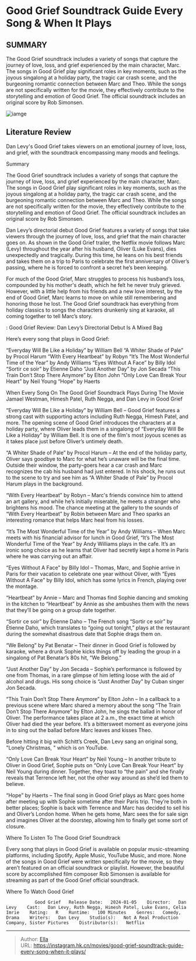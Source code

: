 # Good Grief Soundtrack Guide Every Song &amp; When It Plays


## SUMMARY 



  The Good Grief soundtrack includes a variety of songs that capture the journey of love, loss, and grief experienced by the main character, Marc.   The songs in Good Grief play significant roles in key moments, such as the joyous singalong at a holiday party, the tragic car crash scene, and the burgeoning romantic connection between Marc and Theo.   While the songs are not specifically written for the movie, they effectively contribute to the storytelling and emotion of Good Grief. The official soundtrack includes an original score by Rob Simonsen.  

![iamge](https://static1.srcdn.com/wordpress/wp-content/uploads/2024/01/goodgrief_soundtrack.jpg)

## Literature Review

Dan Levy&#39;s Good Grief takes viewers on an emotional journey of love, loss, and grief, with the soundtrack encompassing many moods and feelings.





Summary

  The Good Grief soundtrack includes a variety of songs that capture the journey of love, loss, and grief experienced by the main character, Marc.   The songs in Good Grief play significant roles in key moments, such as the joyous singalong at a holiday party, the tragic car crash scene, and the burgeoning romantic connection between Marc and Theo.   While the songs are not specifically written for the movie, they effectively contribute to the storytelling and emotion of Good Grief. The official soundtrack includes an original score by Rob Simonsen.  







Dan Levy’s directorial debut Good Grief features a variety of songs that take viewers through the journey of love, loss, and grief that the main character goes on. As shown in the Good Grief trailer, the Netflix movie follows Marc (Levy) throughout the year after his husband, Oliver (Luke Evans), dies unexpectedly and tragically. During this time, he leans on his best friends and takes them on a trip to Paris to celebrate the first anniversary of Oliver’s passing, where he is forced to confront a secret he’s been keeping.

For much of the Good Grief, Marc struggles to process his husband’s loss, compounded by his mother&#39;s death, which he felt he never truly grieved. However, with a little help from his friends and a new love interest, by the end of Good Grief, Marc learns to move on while still remembering and honoring those he lost. The Good Grief soundtrack has everything from holiday classics to songs the characters drunkenly sing at karaoke, all coming together to tell Marc’s story.




 : Good Grief Review: Dan Levy’s Directorial Debut Is A Mixed Bag

Here’s every song that plays in Good Grief:

  “Everyday Will Be Like a Holiday” by William Bell   “A Whiter Shade of Pale” by Procol Harum   “With Every Heartbeat” by Robyn   “It’s The Most Wonderful Time of the Year” by Andy Williams   “Eyes Without A Face” by Billy Idol   “Sortir ce soir” by Étienne Daho   “Just Another Day” by Jon Secada   “This Train Don’t Stop There Anymore” by Elton John   “Only Love Can Break Your Heart” by Neil Young   “Hope” by Haerts  


 When Every Song On The Good Grief Soundtrack Plays During The Movie 
        Jamael Westman, Himesh Patel, Ruth Negga, and Dan Levy in Good Grief   

“Everyday Will Be Like a Holiday” by William Bell – Good Grief features a strong cast with supporting actors including Ruth Negga, Himesh Patel, and more. The opening scene of Good Grief introduces the characters at a holiday party, where Oliver leads them in a singalong of “Everyday Will Be Like a Holiday” by William Bell. It is one of the film&#39;s most joyous scenes as it takes place just before Oliver’s untimely death.




“A Whiter Shade of Pale” by Procol Harum – At the end of the holiday party, Oliver says goodbye to Marc for what he’s unaware will be the final time. Outside their window, the party-goers hear a car crash and Marc recognizes the cab his husband had just entered. In his shock, he runs out to the scene to try and see him as “A Whiter Shade of Pale” by Procol Harum plays in the background.

“With Every Heartbeat” by Robyn – Marc&#39;s friends convince him to attend an art gallery, and while he’s initially miserable, he meets a stranger who brightens his mood. The chance meeting at the gallery to the sounds of “With Every Heartbeat” by Robin between Marc and Theo sparks an interesting romance that helps Marc heal from his losses. 

“It’s The Most Wonderful Time of the Year” by Andy Williams – When Marc meets with his financial advisor for lunch in Good Grief, “It’s The Most Wonderful Time of the Year” by Andy Williams plays in the cafe. It’s an ironic song choice as he learns that Oliver had secretly kept a home in Paris where he was carrying out an affair.




“Eyes Without A Face” by Billy Idol – Thomas, Marc, and Sophie arrive in Paris for their vacation to celebrate one year without Oliver, with “Eyes Without A Face” by Billy Idol, which has some lyrics in French, playing over the montage.

“Heartbeat” by Annie – Marc and Thomas find Sophie dancing and smoking in the kitchen to “Heartbeat” by Annie as she ambushes them with the news that they’ll be going on a group date together.

“Sortir ce soir” by Étienne Daho – The French song “Sortir ce soir” by Étienne Daho, which translates to “going out tonight,” plays at the restaurant during the somewhat disastrous date that Sophie drags them on.

“We Belong” by Pat Benatar – Their dinner in Good Grief is followed by karaoke, where a drunk Sophie kicks things off by leading the group in a singalong of Pat Benatar’s 80s hit, “We Belong.”

“Just Another Day” by Jon Secada – Sophie’s performance is followed by one from Thomas, in a rare glimpse of him letting loose with the aid of alcohol and drugs. His song choice is “Just Another Day” by Cuban singer Jon Secada.




“This Train Don’t Stop There Anymore” by Elton John – In a callback to a previous scene where Marc shared a memory about the song “The Train Don’t Stop There Anymore” by Elton John, he sings the ballad in honor of Oliver. The performance takes place at 2 a.m., the exact time at which Oliver had died the year before. It’s a bittersweet moment as everyone joins in to sing out the ballad before Marc leaves and kisses Theo.



Before hitting it big with Schitt’s Creek, Dan Levy sang an original song, &#34;Lonely Christmas, &#34; which is on YouTube.




“Only Love Can Break Your Heart” by Neil Young – In another tribute to Oliver in Good Grief, Sophie puts on “Only Love Can Break Your Heart” by Neil Young during dinner. Together, they toast to “the pain” and she finally reveals that Terrence left her, not the other way around as she’d led them to believe.




“Hope” by Haerts – The final song in Good Grief plays as Marc goes home after meeting up with Sophie sometime after their Paris trip. They’re both in better places; Sophie is back with Terrence and Marc has decided to sell his and Oliver’s London home. When he gets home, Marc sees the for sale sign and imagines Oliver at the doorstep, allowing him to finally get some sort of closure.



 Where To Listen To The Good Grief Soundtrack 
         

Every song that plays in Good Grief is available on popular music-streaming platforms, including Spotify, Apple Music, YouTube Music, and more. None of the songs in Good Grief were written specifically for the movie, so they aren’t featured on an official soundtrack or playlist. However, the beautiful score by accomplished film composer Rob Simonsen is available for streaming as part of the Good Grief official soundtrack.




Where To Watch Good Grief

               Good Grief   Release Date:   2024-01-05    Director:   Dan Levy    Cast:   Dan Levy, Ruth Negga, Himesh Patel, Luke Evans, Celia Imrie    Rating:   R    Runtime:   100 Minutes    Genres:   Comedy, Drama    Writers:   Dan Levy    Studio(s):   Not A Real Production Company, Sister Pictures    Distributor(s):   Netflix      

---

> Author: [Ella](https://instagram.hk.cn/)  
> URL: https://instagram.hk.cn/movies/good-grief-soundtrack-guide-every-song-when-it-plays/  

